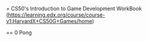 = CS50's Introduction to Game Development WorkBook (https://learning.edx.org/course/course-v1:HarvardX+CS50G+Games/home)

== 0 Pong
